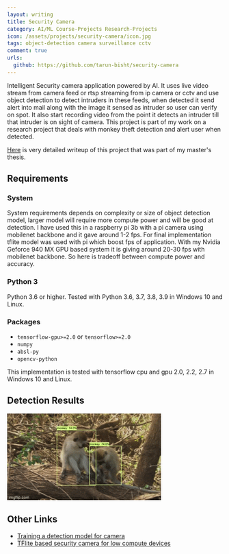 ```yaml
---
layout: writing
title: Security Camera
category: AI/ML Course-Projects Research-Projects
icon: /assets/projects/security-camera/icon.jpg
tags: object-detection camera surveillance cctv
comment: true
urls:
  github: https://github.com/tarun-bisht/security-camera
---
```


Intelligent Security camera application powered by AI. It uses live video stream from camera feed or rtsp streaming from ip camera or cctv and use object detection to detect intruders in these feeds, when detected it send alert into mail along with the image it sensed as intruder so user can verify on spot. It also start recording video from the point it detects an intruder till that intruder is on sight of camera. This project is part of my work on a research project that deals with monkey theft detection and alert user when detected.

[Here](/assets/projects/security-camera/application-of-object-detection-in-home-surveillance-system.pdf) is very detailed writeup of this project that was part of my master's thesis.

## Requirements

### System

System requirements depends on complexity or size of object detection model, larger model will require more compute power and will be good at detection. I have used this in a raspberry pi 3b with a pi camera using mobilenet backbone and it gave around 1-2 fps. For final implementation tflite model was used with pi which boost fps of application. With my Nvidia Geforce 940 MX GPU based system it is giving around 20-30 fps with mobilenet backbone. So here is tradeoff between compute power and accuracy.

### Python 3

Python 3.6 or higher. Tested with Python 3.6, 3.7, 3.8, 3.9 in Windows 10 and Linux.

### Packages

- `tensorflow-gpu>=2.0` or `tensorflow>=2.0`
- `numpy`
- `absl-py`
- `opencv-python`

This implementation is tested with tensorflow cpu and gpu 2.0, 2.2, 2.7 in Windows 10 and Linux.

## Detection Results

<div>
  <a href="https://youtu.be/FK4kqej6t5Q"><img src='https://raw.githubusercontent.com/tarun-bisht/security-camera/master/data/outputs/monkey_detection.gif' alt="Monkey Detection Object Detection"></a>
</div>

## Other Links

- [Training a detection model for camera](https://github.com/tarun-bisht/tensorflow-object-detection)
- [TFlite based security camera for low compute devices](https://github.com/tarun-bisht/security-camera-tflite)
